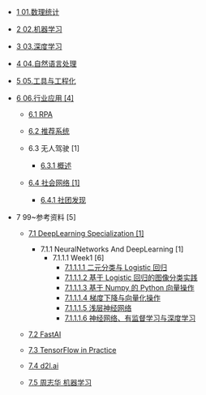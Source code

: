   - [1 01.数理统计](/01.数理统计/README.md)
    
  - [2 02.机器学习](/02.机器学习/README.md)
    
  - [3 03.深度学习](/03.深度学习/README.md)
    
  - [4 04.自然语言处理](/04.自然语言处理/README.md)
    
  - [5 05.工具与工程化](/05.工具与工程化/README.md)
    
  - [6 06.行业应用 [4]](/06.行业应用/README.md)
    - [6.1 RPA](/06.行业应用/RPA/README.md)
      
    - [6.2 推荐系统](/06.行业应用/推荐系统/README.md)
      
    - 6.3 无人驾驶 [1]
      - [6.3.1 概述](/06.行业应用/无人驾驶/概述.md)
    - [6.4 社会网络 [1]](/06.行业应用/社会网络/README.md)
      - [6.4.1 社团发现](/06.行业应用/社会网络/社团发现/README.md)
        
  - 7 99~参考资料 [5]
    - [7.1 DeepLearning Specialization [1]](/99~参考资料/DeepLearning-Specialization/README.md)
      - 7.1.1 NeuralNetworks And DeepLearning [1]
        - 7.1.1.1 Week1 [6]
          - [7.1.1.1.1 二元分类与 Logistic 回归](/99~参考资料/DeepLearning-Specialization/NeuralNetworks-And-DeepLearning/Week1/二元分类与%20Logistic%20回归.md)
          - [7.1.1.1.2 基于 Logistic 回归的图像分类实践](/99~参考资料/DeepLearning-Specialization/NeuralNetworks-And-DeepLearning/Week1/基于%20Logistic%20回归的图像分类实践.md)
          - [7.1.1.1.3 基于 Numpy 的 Python 向量操作](/99~参考资料/DeepLearning-Specialization/NeuralNetworks-And-DeepLearning/Week1/基于%20Numpy%20的%20Python%20向量操作.md)
          - [7.1.1.1.4 梯度下降与向量化操作](/99~参考资料/DeepLearning-Specialization/NeuralNetworks-And-DeepLearning/Week1/梯度下降与向量化操作.md)
          - [7.1.1.1.5 浅层神经网络](/99~参考资料/DeepLearning-Specialization/NeuralNetworks-And-DeepLearning/Week1/浅层神经网络.md)
          - [7.1.1.1.6 神经网络、有监督学习与深度学习](/99~参考资料/DeepLearning-Specialization/NeuralNetworks-And-DeepLearning/Week1/神经网络、有监督学习与深度学习.md)
    - [7.2 FastAI](/99~参考资料/FastAI/README.md)
      
    - [7.3 TensorFlow in Practice](/99~参考资料/TensorFlow-in-Practice/README.md)
      
    - [7.4 d2l.ai](/99~参考资料/d2l.ai/README.md)
      
    - [7.5 周志华 机器学习](/99~参考资料/周志华-机器学习/README.md)
      